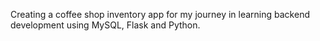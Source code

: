 Creating a coffee shop inventory app for my journey in learning backend development using MySQL, Flask and Python.
